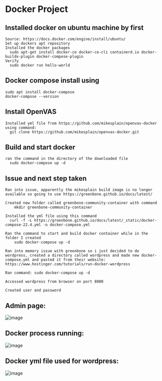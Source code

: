 # Docker Project

## Installed docker on ubuntu machine by first
    Source: https://docs.docker.com/engine/install/ubuntu/
    Set up dockers apt repository
    Installed the docker packages
      sudo apt-get install docker-ce docker-ce-cli containerd.io docker-buildx-plugin docker-compose-plugin
    Verify
      sudo docker run hello-world

## Docker compose install using
    sudo apt install docker-compose
    docker-compose --version

## Install OpenVAS
    Installed yml file from https://github.com/mikesplain/openvas-docker using command:
      git clone https://github.com/mikesplain/openvas-docker.git

## Build and start docker
    ran the command in the directory of the downloaded file
      sudo docker-compose up -d

## Issue and next step taken
    Ran into issue, apparently the mikesplain build image is no longer available so going to use https://greenbone.github.io/docs/latest/

    Created new folder called greenbone-community-container with command
        mkdir greenbone-community-container
    
    Installed the yml file using this command
      curl -f -L https://greenbone.github.io/docs/latest/_static/docker-compose-22.4.yml -o docker-compose.yml

    Ran the command to start and build docker container while in the folder I created
        sudo docker-compose up -d

    Ran into memory issue with greenbone so i just decided to do wordpress, created a directory called wordpress and made new docker-compose.yml and pasted it from their website: https://www.hostinger.com/tutorials/run-docker-wordpress

    Ran command: sudo docker-compose up -d
    
    Accessed wordpress from browser on port 8000
    
    Created user and password
    
## Admin page:

![image](https://github.com/mjh-TU/mjh-TU.github.io/assets/124700981/1d99fed7-1a58-48bb-a3ef-bd01d396d476)

## Docker process running:

![image](https://github.com/mjh-TU/mjh-TU.github.io/assets/124700981/85b1c892-77da-4e7c-b1fb-1b3677ba543a)

## Docker yml file used for wordpress:

![image](https://github.com/mjh-TU/mjh-TU.github.io/assets/124700981/68e3f214-9b56-42c7-91bc-a52117fb3dce)



    
    
      
  
